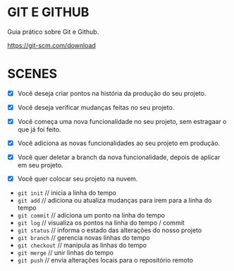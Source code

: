 # GIT E GITHUB

Guia prático sobre Git e Github.

https://git-scm.com/download

# SCENES

- [X] Você  deseja criar pontos na história da produção do seu projeto.
- [X] Você deseja verificar mudanças feitas no seu projeto.

- [X] Você começa uma nova funcionalidade no seu projeto, sem estragaar o que já foi feito.
- [X] Você adiciona as novas funcionalidades ao seu projeto em produção.
- [X] Você quer deletar a branch da nova funcionalidade, depois de aplicar em seu projeto.

- [X] Você quer colocar seu projeto na nuvem.



* `git init` // inicia a linha do tempo
* `git add` // adiciona ou atualiza mudanças para irem para a linha do tempo
* `git commit` // adiciona um ponto na linha do tempo
* `git log` // visualiza os pontos na linha do tempo / commit
* `git status` // informa o estado das alterações do nosso projeto
* `git branch` // gerencia novas linhas do tempo
* `git checkout` // manipula as linhas do tempo
* `git merge` // unir linhas do tempo
* `git push` // envia alterações locais para o repositório remoto